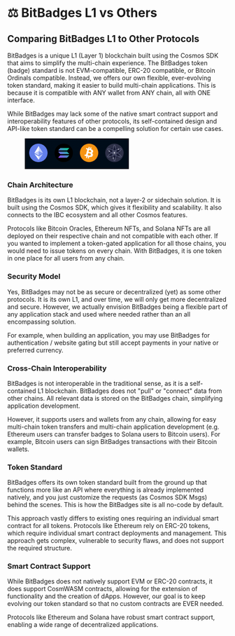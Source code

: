 # ⚖️ BitBadges L1 vs Others

## Comparing BitBadges L1 to Other Protocols

BitBadges is a unique L1 (Layer 1) blockchain built using the Cosmos SDK that aims to simplify the multi-chain experience. The BitBadges token (badge) standard is not EVM-compatible, ERC-20 compatible, or Bitcoin Ordinals compatible. Instead, we offers our own flexible, ever-evolving token standard, making it easier to build multi-chain applications. This is because it is compatible with ANY wallet from ANY chain, all with ONE interface.

While BitBadges may lack some of the native smart contract support and interoperability features of other protocols, its self-contained design and API-like token standard can be a compelling solution for certain use cases.

<figure><img src="../.gitbook/assets/image (1) (1) (1) (1) (1) (1) (1) (1) (1) (1) (1) (1) (1) (1) (1) (1) (1) (1) (1) (1) (1) (1) (1) (1) (1).png" alt=""><figcaption></figcaption></figure>

### Chain Architecture

BitBadges is its own L1 blockchain, not a layer-2 or sidechain solution. It is built using the Cosmos SDK, which gives it flexibility and scalability. It also connects to the IBC ecosystem and all other Cosmos features.

Protocols like Bitcoin Oracles, Ethereum NFTs, and Solana NFTs are all deployed on their respective chain and not compatible with each other. If you wanted to implement a token-gated application for all those chains, you would need to issue tokens on every chain. With BitBadges, it is one token in one place for all users from any chain.

### Security Model

Yes, BitBadges may not be as secure or decentralized (yet) as some other protocols. It is its own L1, and over time, we will only get more decentralized and secure. However, we actually envision BitBadges being a flexible part of any application stack and used where needed rather than an all encompassing solution.

For example, when building an application, you may use BitBadges for authentication / website gating but still accept payments in your native or preferred currency.

### Cross-Chain Interoperability

BitBadges is not interoperable in the traditional sense, as it is a self-contained L1 blockchain. BitBadges does not "pull" or "connect" data from other chains. All relevant data is stored on the BitBadges chain, simplifying application development.

However, it supports users and wallets from any chain, allowing for easy multi-chain token transfers and multi-chain application development (e.g. Ethereum users can transfer badges to Solana users to Bitcoin users). For example, Bitcoin users can sign BitBadges transactions with their Bitcoin wallets.

### Token Standard

BitBadges offers its own token standard built from the ground up that functions more like an API where everything is already implemented natively, and you just customize the requests (as Cosmos SDK Msgs) behind the scenes. This is how the BitBadges site is all no-code by default.

This approach vastly differs to existing ones requiring an individual smart contract for all tokens. Protocols like Ethereum rely on ERC-20 tokens, which require individual smart contract deployments and management. This approach gets complex, vulnerable to security flaws, and does not support the required structure.

### Smart Contract Support

While BitBadges does not natively support EVM or ERC-20 contracts, it does support CosmWASM contracts, allowing for the extension of functionality and the creation of dApps. However, our goal is to keep evolving our token standard so that no custom contracts are EVER needed.

Protocols like Ethereum and Solana have robust smart contract support, enabling a wide range of decentralized applications.
